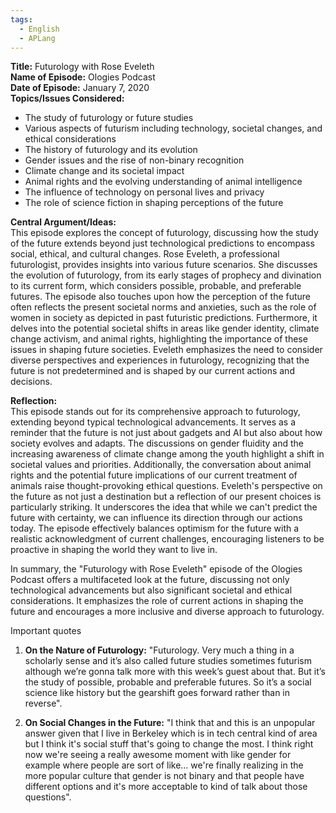 ```yaml
---
tags:
  - English
  - APLang
---
```


**Title:** Futurology with Rose Eveleth  
**Name of Episode:** Ologies Podcast  
**Date of Episode:** January 7, 2020  
**Topics/Issues Considered:**  
- The study of futurology or future studies  
- Various aspects of futurism including technology, societal changes, and ethical considerations  
- The history of futurology and its evolution  
- Gender issues and the rise of non-binary recognition  
- Climate change and its societal impact  
- Animal rights and the evolving understanding of animal intelligence  
- The influence of technology on personal lives and privacy  
- The role of science fiction in shaping perceptions of the future

**Central Argument/Ideas:**  
This episode explores the concept of futurology, discussing how the study of the future extends beyond just technological predictions to encompass social, ethical, and cultural changes. Rose Eveleth, a professional futurologist, provides insights into various future scenarios. She discusses the evolution of futurology, from its early stages of prophecy and divination to its current form, which considers possible, probable, and preferable futures. The episode also touches upon how the perception of the future often reflects the present societal norms and anxieties, such as the role of women in society as depicted in past futuristic predictions. Furthermore, it delves into the potential societal shifts in areas like gender identity, climate change activism, and animal rights, highlighting the importance of these issues in shaping future societies. Eveleth emphasizes the need to consider diverse perspectives and experiences in futurology, recognizing that the future is not predetermined and is shaped by our current actions and decisions.

**Reflection:**  
This episode stands out for its comprehensive approach to futurology, extending beyond typical technological advancements. It serves as a reminder that the future is not just about gadgets and AI but also about how society evolves and adapts. The discussions on gender fluidity and the increasing awareness of climate change among the youth highlight a shift in societal values and priorities. Additionally, the conversation about animal rights and the potential future implications of our current treatment of animals raise thought-provoking ethical questions. Eveleth's perspective on the future as not just a destination but a reflection of our present choices is particularly striking. It underscores the idea that while we can't predict the future with certainty, we can influence its direction through our actions today. The episode effectively balances optimism for the future with a realistic acknowledgment of current challenges, encouraging listeners to be proactive in shaping the world they want to live in. 

In summary, the "Futurology with Rose Eveleth" episode of the Ologies Podcast offers a multifaceted look at the future, discussing not only technological advancements but also significant societal and ethical considerations. It emphasizes the role of current actions in shaping the future and encourages a more inclusive and diverse approach to futurology.


Important quotes

1. **On the Nature of Futurology:** "Futurology. Very much a thing in a scholarly sense and it’s also called future studies sometimes futurism although we’re gonna talk more with this week’s guest about that. But it’s the study of possible, probable and preferable futures. So it’s a social science like history but the gearshift goes forward rather than in reverse"​​.
    
2. **On Social Changes in the Future:** "I think that and this is an unpopular answer given that I live in Berkeley which is in tech central kind of area but I think it's social stuff that's going to change the most. I think right now we're seeing a really awesome moment with like gender for example where people are sort of like… we're finally realizing in the more popular culture that gender is not binary and that people have different options and it's more acceptable to kind of talk about those questions"​​.